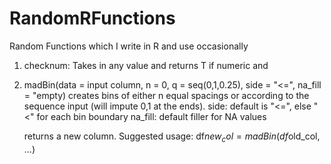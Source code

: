 # RandomRFunctions
Random Functions which I write in R and use occasionally

1. checknum: Takes in any value and returns T if numeric and
2. madBin(data = input column, n = 0, q = seq(0,1,0.25), side = "<=", na_fill = "empty) 
    creates bins of either n equal spacings or according to the sequence input (will impute 0,1 at the ends). 
    side: default is "<=", else "<" for each bin boundary
    na_fill: default filler for NA values
    
   returns a new column.
   Suggested usage: 
    df$new_col = madBin(df$old_col, ...)
